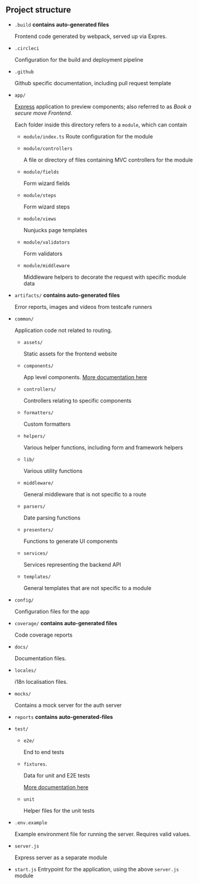 ## Project structure

- `.build` **contains auto-generated files**

  Frontend code generated by webpack, served up via Expres.

- `.circleci`

  Configuration for the build and deployment pipeline

- `.github`

  Github specific documentation, including pull request template

- `app/`

  [Express](https://github.com/expressjs/express) application to preview components; also referred to as _Book a secure move Frontend_.

  Each folder inside this directory refers to a `module`, which can contain

  - `module/index.ts`
    Route configuration for the module
  - `module/controllers`

    A file or directory of files containing MVC controllers for the module

  - `module/fields`

    Form wizard fields

  - `module/steps`

    Form wizard steps

  - `module/views`

    Nunjucks page templates

  - `module/validators`

    Form validators

  - `module/middleware`

    Middleware helpers to decorate the request with specific module data

- `artifacts/` **contains auto-generated files**

  Error reports, images and videos from testcafe runners

- `common/`

  Application code not related to routing.

  - `assets/`

    Static assets for the frontend website

  - `components/`

    App level components. [More documentation here](../common/components/README.md)

  - `controllers/`

    Controllers relating to specific components

  - `formatters/`

    Custom formatters

  - `helpers/`

    Various helper functions, including form and framework helpers

  - `lib/`

    Various utility functions

  - `middleware/`

    General middleware that is not specific to a route

  - `parsers/`

    Date parsing functions

  - `presenters/`

    Functions to generate UI components

  - `services/`

    Services representing the backend API

  - `templates/`

    General templates that are not specific to a module

- `config/`

  Configuration files for the app

- `coverage/` **contains auto-generated files**

  Code coverage reports

- `docs/`

  Documentation files.

- `locales/`

  i18n localisation files.

- `mocks/`

  Contains a mock server for the auth server

- `reports` **contains auto-generated-files**

- `test/`

  - `e2e/`

    End to end tests

  - `fixtures`.

    Data for unit and E2E tests

    [More documentation here](../test/fixtures/api-client/README.md)

  - `unit`

    Helper files for the unit tests

- `.env.example`

  Example environment file for running the server. Requires valid values.

- `server.js`

  Express server as a separate module

- `start.js`
  Entrypoint for the application, using the above `server.js` module
